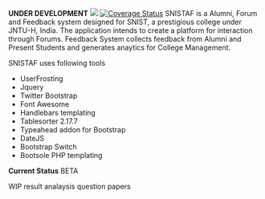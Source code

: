 **UNDER DEVELOPMENT**
<img src="https://travis-ci.org/srikanthk16/snistaf.svg?branch=dev"></img>
<a href='https://coveralls.io/r/srikanthk16/snistaf'><img src='https://coveralls.io/repos/srikanthk16/snistaf/badge.svg' alt='Coverage Status' /></a>
SNISTAF is a Alumni, Forum and Feedback system designed for SNIST, a prestigious college under JNTU-H, India. The application intends to create a platform for interaction through Forums. Feedback System collects feedback from Alumni and Present Students and generates anaytics for College Management.

SNISTAF uses following tools
* UserFrosting
* Jquery
* Twitter Bootstrap
* Font Awesome
* Handlebars templating
* Tablesorter 2.17.7
* Typeahead addon for Bootstrap
* DateJS
* Bootstrap Switch
* Bootsole PHP templating


**Current Status**
BETA


WIP 
result analaysis
question papers


